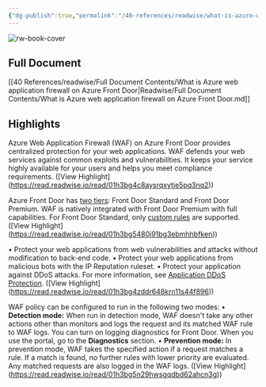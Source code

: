 ```yaml
---
{"dg-publish":true,"permalink":"/40-references/readwise/what-is-azure-web-application-firewall-on-azure-front-door/","tags":["rw/articles"]}
---
```


![rw-book-cover](https://readwise-assets.s3.amazonaws.com/media/uploaded_book_covers/profile_921743/logo-ms-social_OuOwLI6.png)

## Full Document
[[40 References/readwise/Full Document Contents/What is Azure web application firewall on Azure Front Door\|Readwise/Full Document Contents/What is Azure web application firewall on Azure Front Door.md]]

## Highlights
Azure Web Application Firewall (WAF) on Azure Front Door provides centralized protection for your web applications. WAF defends your web services against common exploits and vulnerabilities. It keeps your service highly available for your users and helps you meet compliance requirements. ([View Highlight] (https://read.readwise.io/read/01h3bg4c8aysrqxytje5pq3nq2))


Azure Front Door has [two tiers](https://learn.microsoft.com/en-us/azure/web-application-firewall/afds/afds-overview/../../frontdoor/standard-premium/overview): Front Door Standard and Front Door Premium. WAF is natively integrated with Front Door Premium with full capabilities. For Front Door Standard, only [custom rules](https://learn.microsoft.com/en-us/azure/web-application-firewall/afds/afds-overview#custom-authored-rules) are supported. ([View Highlight] (https://read.readwise.io/read/01h3bg5480j91bg3ebmhhbfken))


• Protect your web applications from web vulnerabilities and attacks without modification to back-end code.
• Protect your web applications from malicious bots with the IP Reputation ruleset.
• Protect your application against DDoS attacks. For more information, see [Application DDoS Protection](https://learn.microsoft.com/en-us/azure/web-application-firewall/afds/afds-overview/../shared/application-ddos-protection). ([View Highlight] (https://read.readwise.io/read/01h3bg4zddr648krn11s44f896))


WAF policy can be configured to run in the following two modes:
• **Detection mode:** When run in detection mode, WAF doesn't take any other actions other than monitors and logs the request and its matched WAF rule to WAF logs. You can turn on logging diagnostics for Front Door. When you use the portal, go to the **Diagnostics** section.
• **Prevention mode:** In prevention mode, WAF takes the specified action if a request matches a rule. If a match is found, no further rules with lower priority are evaluated. Any matched requests are also logged in the WAF logs. ([View Highlight] (https://read.readwise.io/read/01h3bg5n29hwsgqdbd62ahcn3g))



